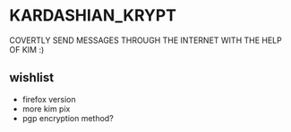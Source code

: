 KARDASHIAN_KRYPT
================

COVERTLY SEND MESSAGES THROUGH THE INTERNET WITH THE HELP OF KIM :)


wishlist
--------
- firefox version
- more kim pix
- pgp encryption method?
